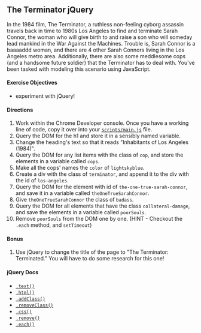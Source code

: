 ## The Terminator jQuery

In the 1984 film, The Terminator, a ruthless non-feeling cyborg assassin travels back in time to 1980s Los Angeles to find and terminate Sarah Connor, the woman who will give birth to and raise a son who will someday lead mankind in the War Against the Machines. Trouble is, Sarah Connor is a baaaaddd woman, and there are 4 other Sarah Connors living in the Los Angeles metro area. Additionally, there are also some meddlesome cops (and a handsome future soldier) that the Terminator has to deal with. You've been tasked with modeling this scenario using JavaScript.

#### Exercise Objectives

- experiment with jQuery!

#### Directions

1. Work within the Chrome Developer console. Once you have a working line of code, copy it over into your [`scripts/main.js`](scripts/main.js) file.
1. Query the DOM for the h1 and store it in a sensibly named variable.
1. Change the heading's text so that it reads "Inhabitants of Los Angeles (1984)".
1. Query the DOM for any list items with the class of `cop`, and store the elements in a variable called `cops`.
1. Make all the cops' names the `color` of `lightskyblue`.
1. Create a div with the class of `terminator`, and append it to the div with the id of `los-angeles`.
1. Query the DOM for the element with id of `the-one-true-sarah-connor`, and save it in a variable called `theOneTrueSarahConnor`.
1. Give `theOneTrueSarahConnor` the class of `badass`.
1. Query the DOM for all elements that have the class `collateral-damage`, and save the elements in a variable called `poorSouls`.
1. Remove `poorSouls` from the DOM one by one. (HINT - Checkout the `.each` method, and `setTimeout`)

#### Bonus
1. Use jQuery to change the title of the page to "The Terminator: Terminated." You will have to do some research for this one!

#### jQuery Docs

- [`.text()`](http://api.jquery.com/text/)
- [`.html()`](http://api.jquery.com/html/)
- [`.addClass()`](http://api.jquery.com/addclass/)
- [`.removeClass()`](http://api.jquery.com/removeclass/)
- [`.css()`](http://api.jquery.com/css/)
- [`.remove()`](http://api.jquery.com/remove/)
- [`.each()`](http://api.jquery.com/jquery.each/)
